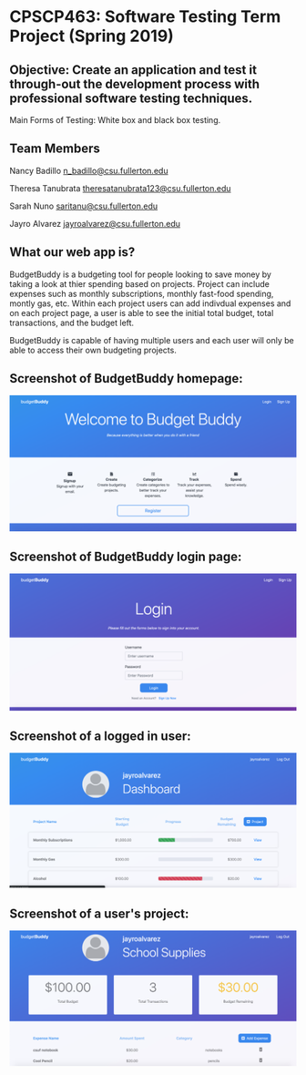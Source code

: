# CPSCP463: Software Testing Term Project (Spring 2019)
## Objective: Create an application and test it through-out the development process with professional software testing techniques. 
Main Forms of Testing: White box and black box testing.

## Team Members

Nancy Badillo n_badillo@csu.fullerton.edu

Theresa Tanubrata theresatanubrata123@csu.fullerton.edu

Sarah Nuno saritanu@csu.fullerton.edu

Jayro Alvarez jayroalvarez@csu.fullerton.edu

## What our web app is?
BudgetBuddy is a budgeting tool for people looking to save money by taking a look at thier spending based on projects. Project can include expenses such as monthly subscriptions, monthly fast-food spending, montly gas, etc. Within each project users can add indivdual expenses and on each project page, a user is able to see the initial total budget, total transactions, and the budget left.

BudgetBuddy is capable of having multiple users and each user will only be able to access their own budgeting projects.

## Screenshot of BudgetBuddy homepage:
![Image of homepage](https://raw.githubusercontent.com/jalvarez24/463-Software-Testing-Project/master/budgetproject/BudgetBuddy%20Images/1.png)

## Screenshot of BudgetBuddy login page:
![Image of homepage](https://raw.githubusercontent.com/jalvarez24/463-Software-Testing-Project/master/budgetproject/BudgetBuddy%20Images/2.png)

## Screenshot of a logged in user:
![Image of homepage](https://raw.githubusercontent.com/jalvarez24/463-Software-Testing-Project/master/budgetproject/BudgetBuddy%20Images/4.png)

## Screenshot of a user's project:
![Image of homepage](https://raw.githubusercontent.com/jalvarez24/463-Software-Testing-Project/master/budgetproject/BudgetBuddy%20Images/3.png)
